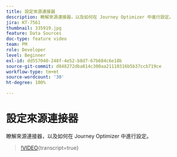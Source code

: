 ```yaml
---
title: 設定來源連接器
description: 瞭解來源連接器，以及如何在 Journey Optimizer 中進行設定。
jira: KT-7561
thumbnail: 335919.jpg
feature: Data Sources
doc-type: feature video
team: PM
role: Developer
level: Beginner
exl-id: dd557040-248f-4e52-b8d7-67b684c6e18b
source-git-commit: d848272dba814c300aa21110316b5b37ccb719ce
workflow-type: tm+mt
source-wordcount: '30'
ht-degree: 100%

---
```


# 設定來源連接器

瞭解來源連接器，以及如何在 Journey Optimizer 中進行設定。

>[!VIDEO](https://video.tv.adobe.com/v/335919?quality=12&learn=on){transcript=true}
